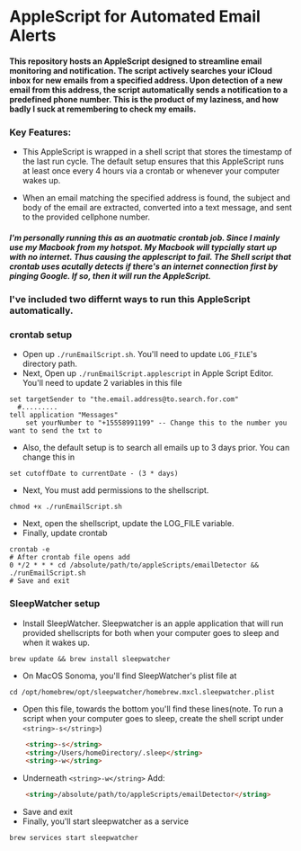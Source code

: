 # AppleScript for Automated Email Alerts

#### This repository hosts an AppleScript designed to streamline email monitoring and notification. The script actively searches your iCloud inbox for new emails from a specified address. Upon detection of a new email from this address, the script automatically sends a notification to a predefined phone number. This is the product of my laziness, and how badly I suck at remembering to check my emails.

### Key Features:


- This AppleScript is wrapped in a shell script that stores the timestamp of the last run cycle. The default setup ensures that this AppleScript runs at least once every 4 hours via a crontab or whenever your computer wakes up.

- When an email matching the specified address is found, the subject and body of the email are extracted, converted into a text message, and sent to the provided cellphone number.

##### I'm personally running this as an auotmatic crontab job. Since I mainly use my Macbook from my hotspot. My Macbook will typcially start up with no internet. Thus causing the applescript to fail. The Shell script that crontab uses acutally detects if there's an internet connection first by pinging Google. If so, then it will run the AppleScript.

### I've included two differnt ways to run this AppleScript automatically.

### crontab setup
- Open up `./runEmailScript.sh`. You'll need to update `LOG_FILE`'s directory path.
- Next, Open up `./runEmailScript.applescript` in Apple Script Editor. You'll need to update 2 variables in this file
```shell
set targetSender to "the.email.address@to.search.for.com"
  #.........
tell application "Messages"
    set yourNumber to "+15558991199" -- Change this to the number you want to send the txt to
```
- Also, the default setup is to search all emails up to 3 days prior. You can change this in
```shell
set cutoffDate to currentDate - (3 * days)
```

- Next, You must add permissions to the shellscript.
```shell
chmod +x ./runEmailScript.sh
```
- Next, open the shellscript, update the LOG_FILE variable.
- Finally, update crontab
```shell
crontab -e
# After crontab file opens add
0 */2 * * * cd /absolute/path/to/appleScripts/emailDetector && ./runEmailScript.sh
# Save and exit
```

### SleepWatcher setup
- Install SleepWatcher. Sleepwatcher is an apple application that will run provided shellscripts for both when your computer goes to sleep and when it wakes up.
```shell
brew update && brew install sleepwatcher
```
- On MacOS Sonoma, you'll find SleepWatcher's plist file at
```shell
cd /opt/homebrew/opt/sleepwatcher/homebrew.mxcl.sleepwatcher.plist
```
- Open this file, towards the bottom you'll find these lines(note. To run a script when your computer goes to sleep, create the shell script under `<string>-s</string>`)
```html
	<string>-s</string>
	<string>/Users/homeDirectory/.sleep</string>
	<string>-w</string>
```
- Underneath `<string>-w</string>` Add:
```html
	<string>/absolute/path/to/appleScripts/emailDetector</string>

```
- Save and exit
- Finally, you'll start sleepwatcher as a service
```shell
brew services start sleepwatcher
```
